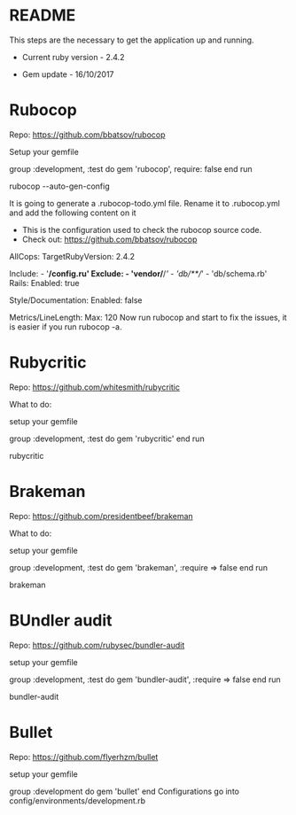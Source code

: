 # README

This steps are the necessary to get the
application up and running.

* Current ruby version - 2.4.2

* Gem update - 16/10/2017

# Rubocop

Repo: https://github.com/bbatsov/rubocop

Setup your gemfile

group :development, :test do
  gem 'rubocop', require: false
end
run

rubocop --auto-gen-config

It is going to generate a .rubocop-todo.yml file. Rename it to .rubocop.yml and add the following content on it

* This is the configuration used to check the rubocop source code.
* Check out: https://github.com/bbatsov/rubocop

AllCops:
  TargetRubyVersion: 2.4.2

  Include:
    - '**/config.ru'
  Exclude:
    - 'vendor/**/*'
    - 'db/**/*'
    - 'db/schema.rb'
Rails:
  Enabled: true

Style/Documentation:
  Enabled: false

Metrics/LineLength:
  Max: 120
Now run rubocop and start to fix the issues, it is easier if you run rubocop -a.

# Rubycritic

Repo: https://github.com/whitesmith/rubycritic

What to do:

setup your gemfile

group :development, :test do
  gem 'rubycritic'
end
run

rubycritic

# Brakeman

Repo: https://github.com/presidentbeef/brakeman

What to do:

setup your gemfile

group :development, :test do
    gem 'brakeman', :require => false
end
run

brakeman

# BUndler audit

Repo: https://github.com/rubysec/bundler-audit

setup your gemfile

group :development, :test do
    gem 'bundler-audit', :require => false
end
run

bundler-audit

# Bullet

Repo: https://github.com/flyerhzm/bullet

setup your gemfile

group :development do
  gem 'bullet'
end
Configurations go into config/environments/development.rb
